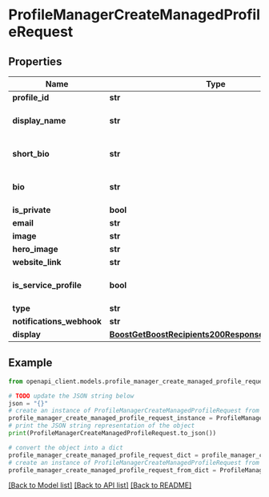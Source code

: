 # ProfileManagerCreateManagedProfileRequest


## Properties

Name | Type | Description | Notes
------------ | ------------- | ------------- | -------------
**profile_id** | **str** |  | 
**display_name** | **str** |  | [optional] [default to '']
**short_bio** | **str** |  | [optional] [default to '']
**bio** | **str** |  | [optional] [default to '']
**is_private** | **bool** |  | [optional] 
**email** | **str** |  | [optional] 
**image** | **str** |  | [optional] 
**hero_image** | **str** |  | [optional] 
**website_link** | **str** |  | [optional] 
**is_service_profile** | **bool** |  | [optional] [default to False]
**type** | **str** |  | [optional] 
**notifications_webhook** | **str** |  | [optional] 
**display** | [**BoostGetBoostRecipients200ResponseInnerToDisplay**](BoostGetBoostRecipients200ResponseInnerToDisplay.md) |  | [optional] 

## Example

```python
from openapi_client.models.profile_manager_create_managed_profile_request import ProfileManagerCreateManagedProfileRequest

# TODO update the JSON string below
json = "{}"
# create an instance of ProfileManagerCreateManagedProfileRequest from a JSON string
profile_manager_create_managed_profile_request_instance = ProfileManagerCreateManagedProfileRequest.from_json(json)
# print the JSON string representation of the object
print(ProfileManagerCreateManagedProfileRequest.to_json())

# convert the object into a dict
profile_manager_create_managed_profile_request_dict = profile_manager_create_managed_profile_request_instance.to_dict()
# create an instance of ProfileManagerCreateManagedProfileRequest from a dict
profile_manager_create_managed_profile_request_from_dict = ProfileManagerCreateManagedProfileRequest.from_dict(profile_manager_create_managed_profile_request_dict)
```
[[Back to Model list]](../README.md#documentation-for-models) [[Back to API list]](../README.md#documentation-for-api-endpoints) [[Back to README]](../README.md)


